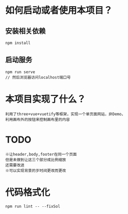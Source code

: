 # 如何启动或者使用本项目？
## 安装相关依赖
```
npm install
```
## 启动服务
```
npm run serve
// 然后浏览器访问localhost端口号
```

# 本项目实现了什么？
```
利用了three+vue+vuetify等框架，实现一个单页面网站，非Demo，
利用画布外的按钮来控制画布里的内容
```

# TODO
```
※让header,body,footer在同一个页面
但是未做到让这三个部分成比例缩放
还需要改进
※可以实现背景的岁时间更改而更改
```

# 代码格式化
```
npm run lint -- --fixSol
```